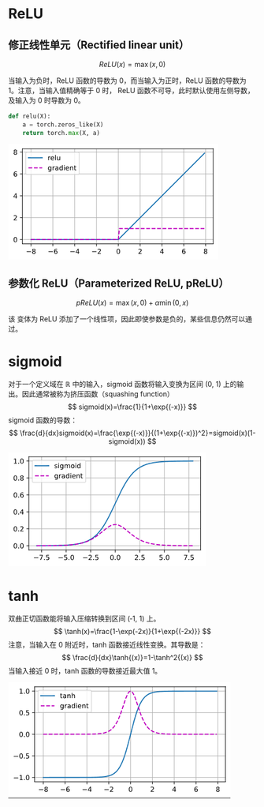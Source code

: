 # ReLU

## 修正线性单元（Rectified linear unit）

$$
ReLU(x)=\max{(x,0)}
$$

当输入为负时，ReLU 函数的导数为 0，而当输入为正时，ReLU 函数的导数为 1。注意，当输入值精确等于 0 时， ReLU 函数不可导，此时默认使用左侧导数，及输入为 0 时导数为 0。

```python
def relu(X):
	a = torch.zeros_like(X)
	return torch.max(X, a)
```

![image-20240322125042364](assets/image-20240322125042364.png)

## 参数化 ReLU（Parameterized ReLU, pReLU）

$$
pReLU(x)=\max{(x,0)}+\alpha\min{(0,x)}
$$

该 变体为 ReLU 添加了一个线性项，因此即使参数是负的，某些信息仍然可以通过。

# sigmoid

对于一个定义域在 $\mathbb{R}$ 中的输入，sigmoid 函数将输入变换为区间 (0, 1) 上的输出。因此通常被称为挤压函数（squashing function）
$$
sigmoid(x)=\frac{1}{1+\exp{(-x)}}
$$
sigmoid 函数的导数：
$$
\frac{d}{dx}sigmoid(x)=\frac{\exp{(-x)}}{(1+\exp{(-x)})^2}=sigmoid(x)(1-sigmoid(x))
$$

![image-20240322125136509](assets/image-20240322125136509-1711083099665-13.png)

# tanh

双曲正切函数能将输入压缩转换到区间 (‐1, 1) 上。
$$
\tanh(x)=\frac{1-\exp(-2x)}{1+\exp{(-2x)}}
$$
注意，当输入在 0 附近时，tanh 函数接近线性变换。其导数是：
$$
\frac{d}{dx}\tanh{(x)}=1-\tanh^2{(x)}
$$
当输入接近 0 时，tanh 函数的导数接近最大值 1。

![image-20240322125322381](assets/image-20240322125322381-1711083205859-15.png)
